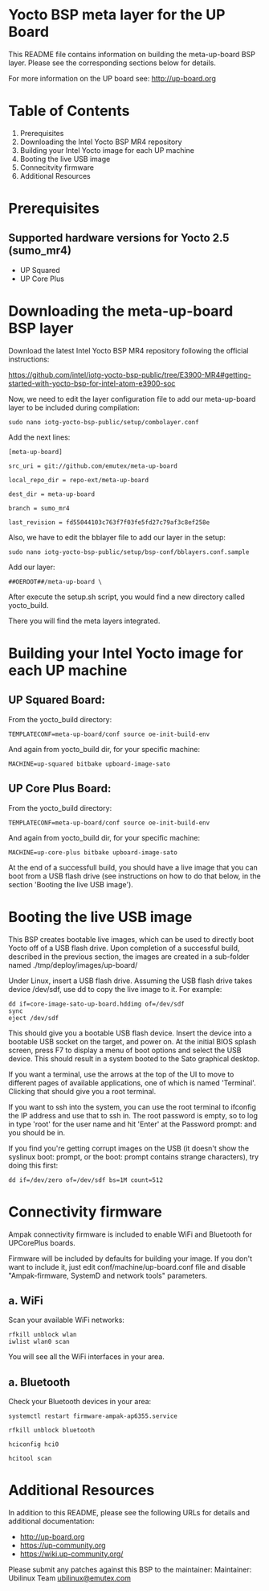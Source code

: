 Yocto BSP meta layer for the UP Board
======================================

This README file contains information on building the meta-up-board BSP
layer.  Please see the corresponding sections below for details.

For more information on the UP board see:
http://up-board.org

Table of Contents
=================

1. Prerequisites
2. Downloading the Intel Yocto BSP MR4 repository
3. Building your Intel Yocto image for each UP machine
4. Booting the live USB image
5. Connecitvity firmware
7. Additional Resources


Prerequisites
================

Supported hardware versions for Yocto 2.5 (sumo_mr4)
----------------------------------------------------
* UP Squared
* UP Core Plus

Downloading the meta-up-board BSP layer
========================================

Download the latest Intel Yocto BSP MR4 repository following the official instructions:

https://github.com/intel/iotg-yocto-bsp-public/tree/E3900-MR4#getting-started-with-yocto-bsp-for-intel-atom-e3900-soc

Now, we need to edit the layer configuration file to add our meta-up-board layer to be included during compilation:

```
sudo nano iotg-yocto-bsp-public/setup/combolayer.conf
```

Add the next lines:
```
[meta-up-board]

src_uri = git://github.com/emutex/meta-up-board

local_repo_dir = repo-ext/meta-up-board

dest_dir = meta-up-board

branch = sumo_mr4

last_revision = fd55044103c763f7f03fe5fd27c79af3c8ef258e
```

Also, we have to edit the bblayer file to add our layer in the setup:
```
sudo nano iotg-yocto-bsp-public/setup/bsp-conf/bblayers.conf.sample
```
Add our layer:
```
##OEROOT##/meta-up-board \
```

After execute the setup.sh script, you would find a new directory called yocto_build.

There you will find the meta layers integrated.

Building your Intel Yocto image for each UP machine
===================================================

UP Squared Board:
-----------------
From the yocto_build directory:
```
TEMPLATECONF=meta-up-board/conf source oe-init-build-env
```
And again from yocto_build dir, for your specific machine:
```
MACHINE=up-squared bitbake upboard-image-sato
```


UP Core  Plus Board:
--------------------
From the yocto_build directory:
```
TEMPLATECONF=meta-up-board/conf source oe-init-build-env
```
And again from yocto_build dir, for your specific machine:
```
MACHINE=up-core-plus bitbake upboard-image-sato
```

At the end of a successfull build, you should have a live image that
you can boot from a USB flash drive (see instructions on how to do
that below, in the section 'Booting the live USB image').


Booting the live USB image
==============================

This BSP creates bootable live images, which can be used to directly
boot Yocto off of a USB flash drive.  Upon completion of a successful
build, described in the previous section, the images are created in
a sub-folder named ./tmp/deploy/images/up-board/

Under Linux, insert a USB flash drive.  Assuming the USB flash drive
takes device /dev/sdf, use dd to copy the live image to it.  For
example:

```
dd if=core-image-sato-up-board.hddimg of=/dev/sdf
sync
eject /dev/sdf
```

This should give you a bootable USB flash device.  Insert the device
into a bootable USB socket on the target, and power on.  At the
initial BIOS splash screen, press F7 to display a menu of boot options
and select the USB device.  This should result in a system booted to
the Sato graphical desktop.

If you want a terminal, use the arrows at the top of the UI to move to
different pages of available applications, one of which is named
'Terminal'.  Clicking that should give you a root terminal.

If you want to ssh into the system, you can use the root terminal to
ifconfig the IP address and use that to ssh in.  The root password is
empty, so to log in type 'root' for the user name and hit 'Enter' at
the Password prompt: and you should be in.

If you find you're getting corrupt images on the USB (it doesn't show
the syslinux boot: prompt, or the boot: prompt contains strange
characters), try doing this first:

```
dd if=/dev/zero of=/dev/sdf bs=1M count=512
```

Connectivity firmware
======================
Ampak connectivity firmware is included to enable WiFi and Bluetooth
for UPCorePlus boards.

Firmware will be included by defaults for building your image. If you
don't want to include it, just edit conf/machine/up-board.conf file
and disable "Ampak-firmware, SystemD and network tools" parameters.

a. WiFi
--------
Scan your available WiFi networks:

```
rfkill unblock wlan
iwlist wlan0 scan
```
You will see all the WiFi interfaces in your area.

a. Bluetooth
-------------
Check your Bluetooth devices in your area:

```
systemctl restart firmware-ampak-ap6355.service

rfkill unblock bluetooth

hciconfig hci0

hcitool scan
```

Additional Resources
=======================
In addition to this README, please see the following URLs for details
and additional documentation:

* http://up-board.org
* https://up-community.org
* https://wiki.up-community.org/

Please submit any patches against this BSP to the maintainer:
Maintainer: Ubilinux Team <ubilinux@emutex.com>
